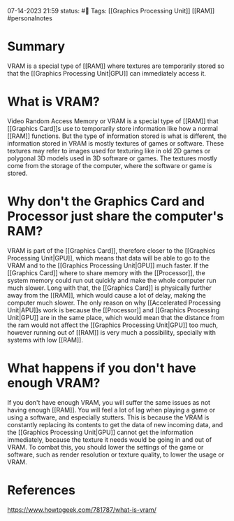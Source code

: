 07-14-2023 21:59
status: #📝
Tags: [[Graphics Processing Unit]] [[RAM]] #personalnotes 

# Summary 
VRAM is a special type of [[RAM]] where textures are temporarily stored so that the [[Graphics Processing Unit|GPU]] can immediately access it. 

# What is VRAM?
Video Random Access Memory or VRAM is a special type of [[RAM]] that [[Graphics Card]]s use to temporarily store information like how a normal [[RAM]] functions. But the type of information stored is what is different, the information stored in VRAM is mostly textures of games or software. These textures may refer to images used for texturing like in old 2D games or polygonal 3D models used in 3D software or games. The textures mostly come from the storage of the computer, where the software or game is stored.

# Why don't the Graphics Card and Processor just share the computer's RAM?
VRAM is part of the [[Graphics Card]], therefore closer to the [[Graphics Processing Unit|GPU]], which means that data will be able to go to the VRAM and to the [[Graphics Processing Unit|GPU]] much faster. If the [[Graphics Card]] where to share memory with the [[Processor]], the system memory could run out quickly and make the whole computer run much slower. Long with that, the [[Graphics Card]] is physically further away from the [[RAM]], which would cause a lot of delay, making the computer much slower. The only reason on why [[Accelerated Processing Unit|APU]]s work is because the [[Processor]] and [[Graphics Processing Unit|GPU]] are in the same place, which would mean that the distance from the ram would not affect the [[Graphics Processing Unit|GPU]] too much, however running out of [[RAM]] is very much a possibility, specially with systems with low [[RAM]].

# What happens if you don't have enough VRAM?
If you don't have enough VRAM, you will suffer the same issues as not having enough [[RAM]]. You will feel a lot of lag when playing a game or using a software, and especially stutters. This is because the VRAM is constantly replacing its contents to get the data of new incoming data, and the [[Graphics Processing Unit|GPU]] cannot get the information immediately, because the texture it needs would be going in and out of VRAM. To combat this, you should lower the settings of the game or software, such as render resolution or texture quality, to lower the usage or VRAM.

# References
https://www.howtogeek.com/781787/what-is-vram/